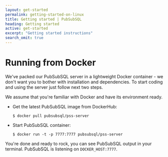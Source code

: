 ```yaml
---
layout: get-started
permalink: getting-started-on-linux
title: Getting started | PubSubSQL
heading: Getting started
active: get-started
excerpt: "Getting started instructions"
search_omit: true
---
```


# Running from Docker

We've packed our PubSubSQL server in a lightweight Docker container - we don't want you to bother 
with installation and dependencies. To start coding and using the server just follow next two steps. 

We assume that you're familiar with Docker and have its environment ready.

- Get the latest PubSubSQL image from DockerHub:
    ```shell
    $ docker pull pubsubsql/pss-server
    ```

- Start PubSubSQL container:
    ```shell
    $ docker run -t -p 7777:7777 pubsubsql/pss-server
    ```

You're done and ready to rock, you can see PubSubSQL output in your terminal. PubSubSQL is listening on `DOCKER_HOST:7777`.

